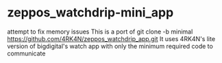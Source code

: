 # zeppos_watchdrip-mini_app
attempt to fix memory issues
This is a port of git clone -b minimal https://github.com/4RK4N/zeppos_watchdrip_app.git
It uses 4RK4N's lite version of bigdigital's watch app with only the minimum required code to communicate
